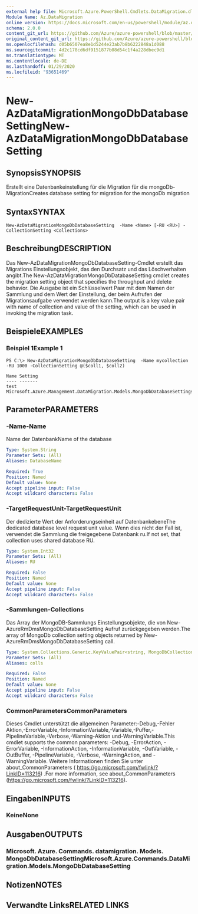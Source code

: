 ```yaml
---
external help file: Microsoft.Azure.PowerShell.Cmdlets.DataMigration.dll-Help.xml
Module Name: Az.DataMigration
online version: https://docs.microsoft.com/en-us/powershell/module/az.datamigration/new-azdatamigrationmongodbdatabasesetting
schema: 2.0.0
content_git_url: https://github.com/Azure/azure-powershell/blob/master/src/DataMigration/DataMigration/help/New-AzDataMigrationMongoDbDatabaseSetting.md
original_content_git_url: https://github.com/Azure/azure-powershell/blob/master/src/DataMigration/DataMigration/help/New-AzDataMigrationMongoDbDatabaseSetting.md
ms.openlocfilehash: d05b6507ea8e1d5244e23ab7b8b6222848a1d088
ms.sourcegitcommit: 4d2c178cd6df9151877b08d54c1f4a228dbec9d1
ms.translationtype: MT
ms.contentlocale: de-DE
ms.lasthandoff: 01/29/2020
ms.locfileid: "93651469"
---
```

# <span data-ttu-id="23c9d-101">New-AzDataMigrationMongoDbDatabaseSetting</span><span class="sxs-lookup"><span data-stu-id="23c9d-101">New-AzDataMigrationMongoDbDatabaseSetting</span></span>

## <span data-ttu-id="23c9d-102">Synopsis</span><span class="sxs-lookup"><span data-stu-id="23c9d-102">SYNOPSIS</span></span>
<span data-ttu-id="23c9d-103">Erstellt eine Datenbankeinstellung für die Migration für die mongoDb-Migration</span><span class="sxs-lookup"><span data-stu-id="23c9d-103">Creates database setting for migration for the mongoDb migration</span></span>

## <span data-ttu-id="23c9d-104">Syntax</span><span class="sxs-lookup"><span data-stu-id="23c9d-104">SYNTAX</span></span>

```
New-AzDataMigrationMongoDbDatabaseSetting  -Name <Name> [-RU <RU>] -CollectionSetting <Collections>
```

## <span data-ttu-id="23c9d-105">Beschreibung</span><span class="sxs-lookup"><span data-stu-id="23c9d-105">DESCRIPTION</span></span>
<span data-ttu-id="23c9d-106">Das New-AzDataMigrationMongoDbDatabaseSetting-Cmdlet erstellt das Migrations Einstellungsobjekt, das den Durchsatz und das Löschverhalten angibt.</span><span class="sxs-lookup"><span data-stu-id="23c9d-106">The New-AzDataMigrationMongoDbDatabaseSetting  cmdlet creates the migration setting object that specifies the throughput and delete behavior.</span></span>
<span data-ttu-id="23c9d-107">Die Ausgabe ist ein Schlüsselwert Paar mit dem Namen der Sammlung und dem Wert der Einstellung, der beim Aufrufen der Migrationsaufgabe verwendet werden kann.</span><span class="sxs-lookup"><span data-stu-id="23c9d-107">The output is a key value pair with name of collection and value of the setting, which can be used in invoking the migration task.</span></span>

## <span data-ttu-id="23c9d-108">Beispiele</span><span class="sxs-lookup"><span data-stu-id="23c9d-108">EXAMPLES</span></span>

### <span data-ttu-id="23c9d-109">Beispiel 1</span><span class="sxs-lookup"><span data-stu-id="23c9d-109">Example 1</span></span>
```
PS C:\> New-AzDataMigrationMongoDbDatabaseSetting  -Name mycollection -RU 1000 -CollectionSetting @($coll1, $coll2)

Name Setting
---- -------
test Microsoft.Azure.Management.DataMigration.Models.MongoDbDatabaseSettings

```

## <span data-ttu-id="23c9d-110">Parameter</span><span class="sxs-lookup"><span data-stu-id="23c9d-110">PARAMETERS</span></span>

### <span data-ttu-id="23c9d-111">-Name</span><span class="sxs-lookup"><span data-stu-id="23c9d-111">-Name</span></span>
<span data-ttu-id="23c9d-112">Name der Datenbank</span><span class="sxs-lookup"><span data-stu-id="23c9d-112">Name of the database</span></span>

```yaml
Type: System.String
Parameter Sets: (All)
Aliases: DatabaseName

Required: True
Position: Named
Default value: None
Accept pipeline input: False
Accept wildcard characters: False
```
### <span data-ttu-id="23c9d-113">-TargetRequestUnit</span><span class="sxs-lookup"><span data-stu-id="23c9d-113">-TargetRequestUnit</span></span>
<span data-ttu-id="23c9d-114">Der dedizierte Wert der Anforderungseinheit auf Datenbankebene</span><span class="sxs-lookup"><span data-stu-id="23c9d-114">The dedicated database level request unit value.</span></span> <span data-ttu-id="23c9d-115">Wenn dies nicht der Fall ist, verwendet die Sammlung die freigegebene Datenbank ru.</span><span class="sxs-lookup"><span data-stu-id="23c9d-115">If not set, that collection uses shared database RU.</span></span>

```yaml
Type: System.Int32
Parameter Sets: (All)
Aliases: RU

Required: False
Position: Named
Default value: None
Accept pipeline input: False
Accept wildcard characters: False
```

### <span data-ttu-id="23c9d-116">-Sammlungen</span><span class="sxs-lookup"><span data-stu-id="23c9d-116">-Collections</span></span>
<span data-ttu-id="23c9d-117">Das Array der MongoDB-Sammlungs Einstellungsobjekte, die von New-AzureRmDmsMongoDbDatabaseSetting Aufruf zurückgegeben werden.</span><span class="sxs-lookup"><span data-stu-id="23c9d-117">The array of MongoDb collection setting objects returned by New-AzureRmDmsMongoDbDatabaseSetting call.</span></span>

```yaml
Type: System.Collections.Generic.KeyValuePair<string, MongoDbCollectionSettings>[]
Parameter Sets: (All)
Aliases: colls

Required: False
Position: Named
Default value: None
Accept pipeline input: False
Accept wildcard characters: False
```

### <span data-ttu-id="23c9d-118">CommonParameters</span><span class="sxs-lookup"><span data-stu-id="23c9d-118">CommonParameters</span></span>
<span data-ttu-id="23c9d-119">Dieses Cmdlet unterstützt die allgemeinen Parameter:-Debug,-Fehler Aktion,-ErrorVariable,-InformationVariable,-Variable,-Puffer,-PipelineVariable,-Verbose,-Warning-Aktion und-WarningVariable.</span><span class="sxs-lookup"><span data-stu-id="23c9d-119">This cmdlet supports the common parameters: -Debug, -ErrorAction, -ErrorVariable, -InformationAction, -InformationVariable, -OutVariable, -OutBuffer, -PipelineVariable, -Verbose, -WarningAction, and -WarningVariable.</span></span> <span data-ttu-id="23c9d-120">Weitere Informationen finden Sie unter about_CommonParameters ( https://go.microsoft.com/fwlink/?LinkID=113216) .</span><span class="sxs-lookup"><span data-stu-id="23c9d-120">For more information, see about_CommonParameters (https://go.microsoft.com/fwlink/?LinkID=113216).</span></span>

## <span data-ttu-id="23c9d-121">Eingaben</span><span class="sxs-lookup"><span data-stu-id="23c9d-121">INPUTS</span></span>

### <span data-ttu-id="23c9d-122">Keine</span><span class="sxs-lookup"><span data-stu-id="23c9d-122">None</span></span>

## <span data-ttu-id="23c9d-123">Ausgaben</span><span class="sxs-lookup"><span data-stu-id="23c9d-123">OUTPUTS</span></span>

### <span data-ttu-id="23c9d-124">Microsoft. Azure. Commands. datamigration. Models. MongoDbDatabaseSetting</span><span class="sxs-lookup"><span data-stu-id="23c9d-124">Microsoft.Azure.Commands.DataMigration.Models.MongoDbDatabaseSetting</span></span>

## <span data-ttu-id="23c9d-125">Notizen</span><span class="sxs-lookup"><span data-stu-id="23c9d-125">NOTES</span></span>

## <span data-ttu-id="23c9d-126">Verwandte Links</span><span class="sxs-lookup"><span data-stu-id="23c9d-126">RELATED LINKS</span></span>
